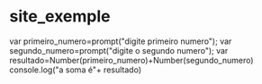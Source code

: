 # site_exemple
var primeiro_numero=prompt("digite primeiro numero");
var segundo_numero=prompt("digite o segundo numero");
var resultado=Number(primeiro_numero)+Number(segundo_numero)
console.log("a soma é"+ resultado)
